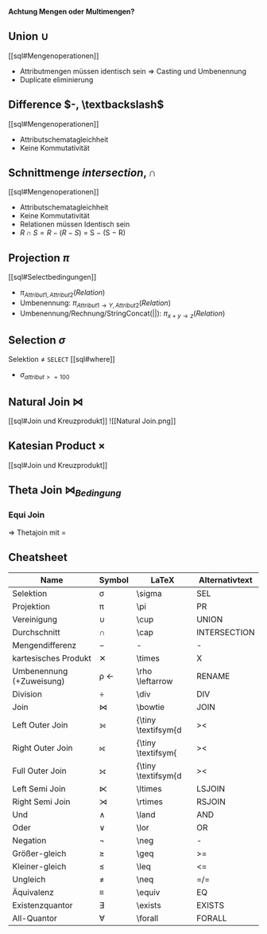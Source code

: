 **Achtung Mengen oder Multimengen?**

## Union $\cup$
[[sql#Mengenoperationen]]
- Attributmengen müssen identisch sein => Casting und Umbenennung
- Duplicate eliminierung

## Difference $-, \textbackslash$
[[sql#Mengenoperationen]]
- Attributschematagleichheit
- Keine Kommutativität

## Schnittmenge $intersection, \cap$
[[sql#Mengenoperationen]]
- Attributschematagleichheit
- Keine Kommutativität
- Relationen müssen Identisch sein
- $R \cap S = R − (R − S)$ = S − (S − R)

## Projection $\pi$
[[sql#Selectbedingungen]]
- $\pi_{Attribut1, Attribut2}(Relation)$
- Umbenennung: $\pi_{Attribut1\rightarrow Y, Attribut2}(Relation)$
- Umbenennung/Rechnung/StringConcat($||$): $\pi_{x+y\rightarrow z}(Relation)$

## Selection $\sigma$
Selektion $\neq$ ``SELECT``
[[sql#where]]
- $\sigma_{attribut >= 100}$

## Natural Join $\bowtie$
[[sql#Join und Kreuzprodukt]]
![[Natural Join.png]]

## Katesian Product $\times$
[[sql#Join und Kreuzprodukt]]

## Theta Join $\bowtie_{Bedingung}$
### Equi Join
=> Thetajoin mit =

## Cheatsheet
| Name                     | Symbol            | LaTeX                            | Alternativtext |
|--------------------------|-------------------|----------------------------------|----------------|
| Selektion                | &#x03c3;          | \sigma                           | SEL            |
| Projektion               | &#x03c0;          | \pi                              | PR             |
| Vereinigung              | &cup;             | \cup                             | UNION          |
| Durchschnitt             | &cap;             | \cap                             | INTERSECTION   |
| Mengendifferenz          | &#x2212;          | -                                | -              |
| kartesisches Produkt     | &#x2715;          | \times                            | X              |
| Umbenennung (+Zuweisung) | &#x03c1; &#x2190; | \rho \leftarrow                  | RENAME         |
| Division                 | &divide;          | \div                             | DIV            |
| Join                     | &#x22c8;          | \bowtie                          | JOIN           |
| Left Outer Join          | &#x27d5;          | {\tiny \textifsym{d|&gt;&lt;|}}  | LOJOIN         |
| Right Outer Join         | &#x27d6;          | {\tiny \textifsym{|&gt;&lt;|d}}  | ROJOIN         |
| Full Outer Join          | &#x27d7;          | {\tiny \textifsym{d|&gt;&lt;|d}} | FOJOIN         |
| Left Semi Join           | &#x22c9;          | \ltimes                          | LSJOIN         |
| Right Semi Join          | &#x22ca;          | \rtimes                          | RSJOIN         |
| Und                      | &#x2227;          | \land                            | AND            |
| Oder                     | &#x2228;          | \lor                             | OR             |
| Negation                 | &not;             | \neg                             | -              |
| Gr&ouml;&szlig;er-gleich | &#x2265;          | \geq                             | &gt;=          |
| Kleiner-gleich           | &#x2264;          | \leq                             | &lt;=          |
| Ungleich                 | &#x2260;          | \neq                             | =/=            |
| &Auml;quivalenz          | &#x2261;          | \equiv                           | EQ             |
| Existenzquantor          | &#x2203;          | \exists                          | EXISTS         |
| All-Quantor              | &#x2200;          | \forall                          | FORALL         |






